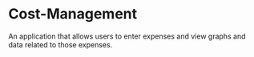 # Cost-Management
An application that allows users to enter expenses and view graphs and data related to those expenses.
